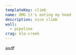 ```yaml
---
templateKey: climb
name: OMG it's eating my head
description: nice climb
wall:
  - pipeline
crag: klo-creek
---
```

asdf